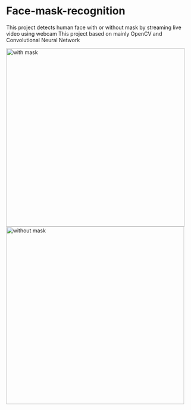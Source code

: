 # Face-mask-recognition
This project detects human face with or without mask by streaming live video using webcam  This project based on mainly OpenCV and Convolutional Neural Network



<img width="480" alt="with mask" src="https://user-images.githubusercontent.com/65892146/120611462-d9d69780-c471-11eb-99d6-549bb88d31e3.png">



<img width="478" alt="without mask" src="https://user-images.githubusercontent.com/65892146/120611474-dd6a1e80-c471-11eb-8a0a-1dea106bc7fe.png">

